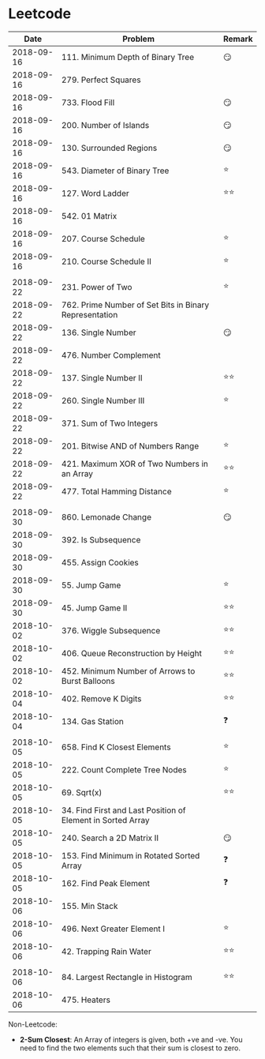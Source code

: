# Leetcode

| Date          | Problem                       |  Remark       |
| ------------- | ----------------------------- | ------------- |
| 2018-09-16    | 111. Minimum Depth of Binary Tree                     | :smirk:       |
| 2018-09-16    | 279. Perfect Squares          |               |
| 2018-09-16    | 733. Flood Fill               | :smirk:       |
| 2018-09-16    | 200. Number of Islands        | :smirk:       |
| 2018-09-16    | 130. Surrounded Regions       | :smirk:       |
| 2018-09-16    | 543. Diameter of Binary Tree  | :star:        |
| 2018-09-16    | 127. Word Ladder              | :star::star:  |
| 2018-09-16    | 542. 01 Matrix                |               |
| 2018-09-16    | 207. Course Schedule          | :star:        |
| 2018-09-16    | 210. Course Schedule II       | :star:        |
|               |                               |               |
| 2018-09-22    | 231. Power of Two             | :star:        |
| 2018-09-22    | 762. Prime Number of Set Bits in Binary Representation  |             |               
| 2018-09-22    | 136. Single Number            | :smirk:       |
| 2018-09-22    | 476. Number Complement        |               |
| 2018-09-22    | 137. Single Number II         | :star::star:  |
| 2018-09-22    | 260. Single Number III        | :star:        |
| 2018-09-22    | 371. Sum of Two Integers      |               |
| 2018-09-22    | 201. Bitwise AND of Numbers Range                     | :star:        |
| 2018-09-22    | 421. Maximum XOR of Two Numbers in an Array           | :star::star:  |
| 2018-09-22    | 477. Total Hamming Distance                           | :star:        |
|               |                               |               |
| 2018-09-30    | 860. Lemonade Change          | :smirk:       |
| 2018-09-30    | 392. Is Subsequence           |               |
| 2018-09-30    | 455. Assign Cookies           |               |
| 2018-09-30    | 55. Jump Game                 | :star:        |
| 2018-09-30    | 45. Jump Game II              | :star::star:  |
| 2018-10-02    | 376. Wiggle Subsequence       | :star::star:  |
| 2018-10-02    | 406. Queue Reconstruction by Height                   | :star::star:  |
| 2018-10-02    | 452. Minimum Number of Arrows to Burst Balloons       | :star::star:  |
| 2018-10-04    | 402. Remove K Digits          | :star::star:  |
| 2018-10-04    | 134. Gas Station              | :question:    |
|               |                               |               |
| 2018-10-05    | 658. Find K Closest Elements  | :star:        |
| 2018-10-05    | 222. Count Complete Tree Nodes| :star:        |
| 2018-10-05    | 69. Sqrt(x)                   | :star::star:  |
| 2018-10-05    | 34. Find First and Last Position of Element in Sorted Array|          |
| 2018-10-05    | 240. Search a 2D Matrix II    | :smirk:       |
| 2018-10-05    | 153. Find Minimum in Rotated Sorted Array             | :question:    |
| 2018-10-05    | 162. Find Peak Element        | :question:    |
| 2018-10-06    | 155. Min Stack                |               |
| 2018-10-06    | 496. Next Greater Element I   | :star:        |
| 2018-10-06    | 42. Trapping Rain Water       | :star::star:  |
|               |                               |               |
| 2018-10-06    | 84. Largest Rectangle in Histogram                    | :star::star:  |
| 2018-10-06    | 475. Heaters                  |               |

Non-Leetcode:
* __2-Sum Closest__: An Array of integers is given, both +ve and -ve. You need to find the two elements such that their sum is closest to zero.